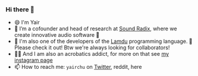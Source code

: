### Hi there 👋

- 😄 I'm Yair
- 🔭 I’m a cofounder and head of research at [Sound Radix](https://github.com/soundradix/), where we create innovative audio software 🚀
- 👯 I'm also one of the developers of the [Lamdu](https://github.com/lamdu/lamdu) programming language. 🙏 Please check it out! Btw we're always looking for collaborators!
- 🤸‍♀️ And I am also an acrobatics addict, for more on that see [my instagram page](https://www.instagram.com/acrocopter/)
- 📫 How to reach me: `yairchu` on [Twitter](https://twitter.com/yairchu/), reddit, here

